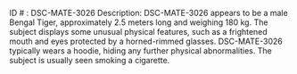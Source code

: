 ID # : DSC-MATE-3026
Description: DSC-MATE-3026 appears to be a male Bengal Tiger, approximately 2.5 meters long and weighing 180 kg. The subject displays some unusual physical features, such as a frightened mouth and eyes protected by a horned-rimmed glasses. DSC-MATE-3026 typically wears a hoodie, hiding any further physical abnormalities. The subject is usually seen smoking a cigarette.